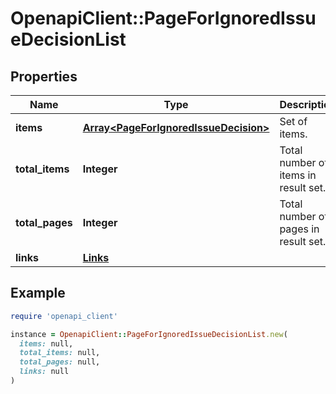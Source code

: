 # OpenapiClient::PageForIgnoredIssueDecisionList

## Properties

| Name | Type | Description | Notes |
| ---- | ---- | ----------- | ----- |
| **items** | [**Array&lt;PageForIgnoredIssueDecision&gt;**](PageForIgnoredIssueDecision.md) | Set of items. |  |
| **total_items** | **Integer** | Total number of items in result set. |  |
| **total_pages** | **Integer** | Total number of pages in result set. |  |
| **links** | [**Links**](Links.md) |  | [optional] |

## Example

```ruby
require 'openapi_client'

instance = OpenapiClient::PageForIgnoredIssueDecisionList.new(
  items: null,
  total_items: null,
  total_pages: null,
  links: null
)
```

